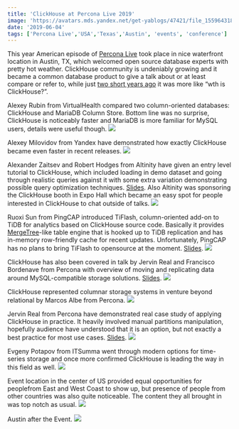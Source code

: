 ```yaml
---
title: 'ClickHouse at Percona Live 2019'
image: 'https://avatars.mds.yandex.net/get-yablogs/47421/file_1559643180778/orig'
date: '2019-06-04'
tags: ['Percona Live','USA','Texas','Austin', 'events', 'conference']
---
```


This year American episode of [Percona Live](https://www.percona.com/live/19/) took place in nice waterfront location in Austin, TX, which welcomed open source database experts with pretty hot weather. ClickHouse community is undeniably growing and it became a common database product to give a talk about or at least compare or refer to, while just [two short years ago](../2017/clickhouse-at-percona-live-2017.md) it was more like “wth is ClickHouse?”.

Alexey Rubin from VirtualHealth compared two column-oriented databases: ClickHouse and MariaDB Column Store. Bottom line was no surprise, ClickHouse is noticeably faster and MariaDB is more familiar for MySQL users, details were useful though.
![](https://avatars.mds.yandex.net/get-yablogs/51163/file_1559643199557/orig)

Alexey Milovidov from Yandex have demonstrated how exactly ClickHouse became even faster in recent releases.
![](https://avatars.mds.yandex.net/get-yablogs/51778/file_1559643217961/orig)

Alexander Zaitsev and Robert Hodges from Altinity have given an entry level tutorial to ClickHouse, which included loading in demo dataset and going through realistic queries against it with some extra variation demonstrating possible query optimization techniques. [Slides](https://www.percona.com/live/19/sites/default/files/slides/Making%20HTAP%20Real%20with%20TiFlash%20--%20A%20TiDB%20Native%20Columnar%20Extension%20-%20FileId%20-%20174070.pdf). Also Altinity was sponsoring the ClickHouse booth in Expo Hall which became an easy spot for people interested in ClickHouse to chat outside of talks.
![](https://avatars.mds.yandex.net/get-yablogs/38241/file_1559656175905/orig)

Ruoxi Sun from PingCAP introduced TiFlash, column-oriented add-on to TiDB for analytics based on ClickHouse source code. Basically it provides [MergeTree](/docs/en/engines/table-engines/mergetree-family/mergetree/)-like table engine that is hooked up to TiDB replication and has in-memory row-friendly cache for recent updates. Unfortunately, PingCAP has no plans  to bring TiFlash to opensource at the moment. [Slides](https://www.percona.com/live/19/sites/default/files/slides/Making%20HTAP%20Real%20with%20TiFlash%20--%20A%20TiDB%20Native%20Columnar%20Extension%20-%20FileId%20-%20174070.pdf).
![](https://avatars.mds.yandex.net/get-yablogs/51163/file_1559643273124/orig)

ClickHouse has also been covered in talk by Jervin Real and Francisco Bordenave from Percona with overview of moving and replicating data around MySQL-compatible storage solutions. [Slides](https://www.percona.com/live/19/sites/default/files/slides/Replicating%20MySQL%20Data%20to%20TiDB%20For%20Real-Time%20Analytics%20-%20FileId%20-%20187672.pdf).
![](https://avatars.mds.yandex.net/get-yablogs/39006/file_1559643293617/orig)

ClickHouse represented columnar storage systems in venture beyond relational by Marcos Albe from Percona.
![](https://avatars.mds.yandex.net/get-yablogs/39006/file_1559643304555/orig)

Jervin Real from Percona have demonstrated real case study of applying ClickHouse in practice. It heavily involved manual partitions manipulation, hopefully audience have understood that it is an option, but not exactly a best practice for most use cases. [Slides](https://www.percona.com/live/19/sites/default/files/slides/Low%20Cost%20Transactional%20and%20Analytics%20With%20MySQL%20and%20Clickhouse,%20Have%20Your%20Cake%20and%20Eat%20It%20Too!%20-%20FileId%20-%20187674.pdf).
![](https://avatars.mds.yandex.net/get-yablogs/114306/file_1559660334065/orig)

Evgeny Potapov from ITSumma went through modern options for time-series storage and once more confirmed ClickHouse is leading the way in this field as well.
![](https://avatars.mds.yandex.net/get-yablogs/51163/file_1559643313806/orig)

Event location in the center of US provided equal opportunities for peoplefrom East and West Coast to show up, but presence of people from other countries was also quite noticeable. The content they all brought in was top notch as usual.
![](https://avatars.mds.yandex.net/get-yablogs/114306/file_1559643322671/orig)

Austin after the Event.
![](https://avatars.mds.yandex.net/get-yablogs/28577/file_1559643332905/orig)
